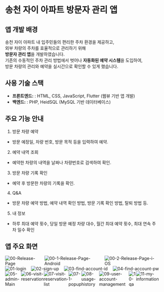 # 송천 자이 아파트 방문자 관리 앱

## 앱 개발 배경
송천 자이 아파트 내 입주민들의 편리한 주차 환경을 제공하고,<br> 외부 차량의 주차를 효율적으로 관리하기 위해<br> **방문자 관리 앱**을 개발하였습니다.<br>
기존의 수동적인 주차 관리 방법에서 벗어나 **자동화된 예약 시스템**을 도입하여,<br> 방문 차량의 관리와 예약을 실시간으로 확인할 수 있게 했습니다.

## 사용 기술 스택
- **프론트엔드:** : HTML, CSS, JavaScript, Flutter (웹뷰 기반 앱 개발)
- **백엔드:**  :  PHP, HeidSQL (MySQL 기반 데이터베이스)

## 주요 기능 안내
1. 방문 차량 예약
- 방문 예정일, 차량 번호, 방문 목적 등을 입력하여 예약.
2. 예약 내역 조회
- 예약한 차량의 내역을 날짜나 차량번호로 검색하여 확인.
3. 방문 차량 기록 확인
- 예약 후 방문한 차량의 기록을 확인.
4. Q&A
- 방문 차량 예약 방법, 예약 내역 확인 방법, 방문 기록 확인 방법, 탈퇴 방법 등.
5. 내 정보
- 하루 최대 예약 횟수, 당일 방문 예정 차량 대수, 월간 최대 예약 횟수, 최대 연속 주차 일수 확인
  
## 앱 주요 화면
<div style="display: flex; justify-content: space-between;">
  <img src="https://i.ibb.co/p6SGpCZd/00-Release-Page.png" alt="00-Release-Page" border="0">
  <img src="https://i.ibb.co/CsBqL2Hm/00-1-Release-Page-Android.png" alt="00-1-Release-Page-Android" border="0">
  <img src="https://i.ibb.co/svk6hPSn/00-2-Release-Page-i-OS.png" alt="00-2-Release-Page-i-OS" border="0">
</div>
<div style="display: flex; justify-content: space-between;">
<img src="https://i.ibb.co/JWgpm7qF/01-login.png" alt="01-login" border="0">
<img src="https://i.ibb.co/VcpzYT1B/02-sign-up.png" alt="02-sign-up" border="0">
<img src="https://i.ibb.co/Wqpfjj1/03-find-account-id.png" alt="03-find-account-id" border="0">
<img src="https://i.ibb.co/HDn9tL7j/04-find-account-pw.png" alt="04-find-account-pw" border="0">
</div>
<div style="display: flex; justify-content: space-between;">
<img src="https://i.ibb.co/v6HRRhht/05-admin-Main.png" alt="05-admin-Main" border="0">
<img src="https://i.ibb.co/chJbzG7L/06-visit-reservation.png" alt="06-visit-reservation" border="0">
<img src="https://i.ibb.co/VyszGS4/07-visit-reservation-list.png" alt="07-visit-reservation-list" border="0">
<img src="https://i.ibb.co/MD033GN0/07-1-popup.png" alt="07-1-popup" border="0">
<img src="https://i.ibb.co/ds9MDwJV/08-usage-history.png" alt="08-usage-history" border="0">
<img src="https://i.ibb.co/ksXhbHHs/09-user-account-management.png" alt="09-user-account-management" border="0">
<img src="https://i.ibb.co/0HX9RWx/10-qa.png" alt="10-qa" border="0">
<img src="https://i.ibb.co/6cnj3mBH/11-my-information.png" alt="11-my-information" border="0">
</div>

